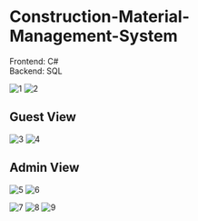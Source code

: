# Construction-Material-Management-System

Frontend: C#    
Backend: SQL 

![1](https://user-images.githubusercontent.com/49120359/103098803-1e901400-4632-11eb-8115-b986bfda8b13.PNG)
![2](https://user-images.githubusercontent.com/49120359/103098814-28b21280-4632-11eb-8f41-1b93cfa9e96c.PNG)

## Guest View

![3](https://user-images.githubusercontent.com/49120359/103098858-5a2ade00-4632-11eb-89c6-490697e15d0f.PNG)
![4](https://user-images.githubusercontent.com/49120359/103098874-62831900-4632-11eb-9db3-815c0377ddb7.PNG)

## Admin View

![5](https://user-images.githubusercontent.com/49120359/103098975-bbeb4800-4632-11eb-9366-bbeca4d825b5.PNG)
![6](https://user-images.githubusercontent.com/49120359/103098983-c3125600-4632-11eb-9a29-70755fcce0f2.PNG)

![7](https://user-images.githubusercontent.com/49120359/103098992-c73e7380-4632-11eb-8eac-4b5ad124e6fa.PNG)
![8](https://user-images.githubusercontent.com/49120359/103099002-cd345480-4632-11eb-8087-5286921e933d.PNG)
![9](https://user-images.githubusercontent.com/49120359/103099006-d02f4500-4632-11eb-8845-97e4ee1c509c.PNG)

